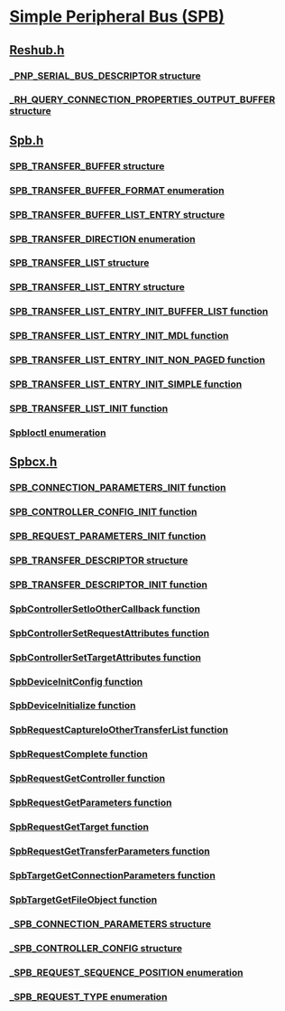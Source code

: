 # [Simple Peripheral Bus (SPB)](index.md)
## [Reshub.h](../reshub/index.md)
### [_PNP_SERIAL_BUS_DESCRIPTOR structure](../reshub/ns-reshub-_pnp_serial_bus_descriptor.md)
### [_RH_QUERY_CONNECTION_PROPERTIES_OUTPUT_BUFFER structure](../reshub/ns-reshub-_rh_query_connection_properties_output_buffer.md)
## [Spb.h](../spb/index.md)
### [SPB_TRANSFER_BUFFER structure](../spb/ns-spb-spb_transfer_buffer.md)
### [SPB_TRANSFER_BUFFER_FORMAT enumeration](../spb/ne-spb-spb_transfer_buffer_format.md)
### [SPB_TRANSFER_BUFFER_LIST_ENTRY structure](../spb/ns-spb-spb_transfer_buffer_list_entry.md)
### [SPB_TRANSFER_DIRECTION enumeration](../spb/ne-spb-spb_transfer_direction.md)
### [SPB_TRANSFER_LIST structure](../spb/ns-spb-spb_transfer_list.md)
### [SPB_TRANSFER_LIST_ENTRY structure](../spb/ns-spb-spb_transfer_list_entry.md)
### [SPB_TRANSFER_LIST_ENTRY_INIT_BUFFER_LIST function](../spb/nf-spb-spb_transfer_list_entry_init_buffer_list.md)
### [SPB_TRANSFER_LIST_ENTRY_INIT_MDL function](../spb/nf-spb-spb_transfer_list_entry_init_mdl.md)
### [SPB_TRANSFER_LIST_ENTRY_INIT_NON_PAGED function](../spb/nf-spb-spb_transfer_list_entry_init_non_paged.md)
### [SPB_TRANSFER_LIST_ENTRY_INIT_SIMPLE function](../spb/nf-spb-spb_transfer_list_entry_init_simple.md)
### [SPB_TRANSFER_LIST_INIT function](../spb/nf-spb-spb_transfer_list_init.md)
### [SpbIoctl enumeration](../spb/ne-spb-spbioctl.md)
## [Spbcx.h](../spbcx/index.md)
### [SPB_CONNECTION_PARAMETERS_INIT function](../spbcx/nf-spbcx-spb_connection_parameters_init.md)
### [SPB_CONTROLLER_CONFIG_INIT function](../spbcx/nf-spbcx-spb_controller_config_init.md)
### [SPB_REQUEST_PARAMETERS_INIT function](../spbcx/nf-spbcx-spb_request_parameters_init.md)
### [SPB_TRANSFER_DESCRIPTOR structure](../spbcx/ns-spbcx-spb_transfer_descriptor.md)
### [SPB_TRANSFER_DESCRIPTOR_INIT function](../spbcx/nf-spbcx-spb_transfer_descriptor_init.md)
### [SpbControllerSetIoOtherCallback function](../spbcx/nf-spbcx-spbcontrollersetioothercallback.md)
### [SpbControllerSetRequestAttributes function](../spbcx/nf-spbcx-spbcontrollersetrequestattributes.md)
### [SpbControllerSetTargetAttributes function](../spbcx/nf-spbcx-spbcontrollersettargetattributes.md)
### [SpbDeviceInitConfig function](../spbcx/nf-spbcx-spbdeviceinitconfig.md)
### [SpbDeviceInitialize function](../spbcx/nf-spbcx-spbdeviceinitialize.md)
### [SpbRequestCaptureIoOtherTransferList function](../spbcx/nf-spbcx-spbrequestcaptureioothertransferlist.md)
### [SpbRequestComplete function](../spbcx/nf-spbcx-spbrequestcomplete.md)
### [SpbRequestGetController function](../spbcx/nf-spbcx-spbrequestgetcontroller.md)
### [SpbRequestGetParameters function](../spbcx/nf-spbcx-spbrequestgetparameters.md)
### [SpbRequestGetTarget function](../spbcx/nf-spbcx-spbrequestgettarget.md)
### [SpbRequestGetTransferParameters function](../spbcx/nf-spbcx-spbrequestgettransferparameters.md)
### [SpbTargetGetConnectionParameters function](../spbcx/nf-spbcx-spbtargetgetconnectionparameters.md)
### [SpbTargetGetFileObject function](../spbcx/nf-spbcx-spbtargetgetfileobject.md)
### [_SPB_CONNECTION_PARAMETERS structure](../spbcx/ns-spbcx-_spb_connection_parameters.md)
### [_SPB_CONTROLLER_CONFIG structure](../spbcx/ns-spbcx-_spb_controller_config.md)
### [_SPB_REQUEST_SEQUENCE_POSITION enumeration](../spbcx/ne-spbcx-_spb_request_sequence_position.md)
### [_SPB_REQUEST_TYPE enumeration](../spbcx/ne-spbcx-_spb_request_type.md)
